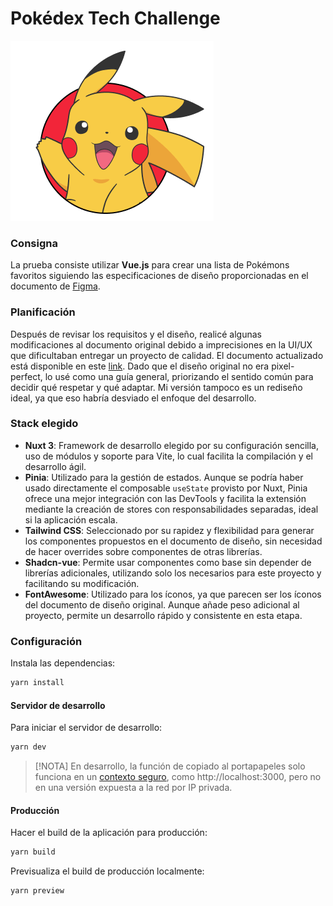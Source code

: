 # Pokédex Tech Challenge
![Pikachu te saluda](https://github.com/eypacha/pokedex-tech-challenge/blob/master/public/img/pikachu.webp)
### Consigna

La prueba consiste utilizar **Vue.js** para crear una lista de Pokémons favoritos siguiendo las especificaciones de diseño proporcionadas en el documento de [Figma](https://figma.com/design/RxextQHeFs98SQKdpTrahk/Pokédex).

### Planificación

Después de revisar los requisitos y el diseño, realicé algunas modificaciones al documento original debido a imprecisiones en la UI/UX que dificultaban entregar un proyecto de calidad. El documento actualizado está disponible en este [link](https://figma.com/design/LpJ72b9fSt8yfqOguKCFaW/Pokédex). Dado que el diseño original no era pixel-perfect, lo usé como una guía general, priorizando el sentido común para decidir qué respetar y qué adaptar. Mi versión tampoco es un rediseño ideal, ya que eso habría desviado el enfoque del desarrollo.

### Stack elegido

- **Nuxt 3**: Framework de desarrollo elegido por su configuración sencilla, uso de módulos y soporte para Vite, lo cual facilita la compilación y el desarrollo ágil.
- **Pinia**: Utilizado para la gestión de estados. Aunque se podría haber usado directamente el composable `useState` provisto por Nuxt, Pinia ofrece una mejor integración con las DevTools y facilita la extensión mediante la creación de stores con responsabilidades separadas, ideal si la aplicación escala.
- **Tailwind CSS**: Seleccionado por su rapidez y flexibilidad para generar los componentes propuestos en el documento de diseño, sin necesidad de hacer overrides sobre componentes de otras librerías.
- **Shadcn-vue**: Permite usar componentes como base sin depender de librerías adicionales, utilizando solo los necesarios para este proyecto y facilitando su modificación.
- **FontAwesome**: Utilizado para los íconos, ya que parecen ser los íconos del documento de diseño original. Aunque añade peso adicional al proyecto, permite un desarrollo rápido y consistente en esta etapa.

### Configuración

Instala las dependencias:

```bash
yarn install
```

#### Servidor de desarrollo

Para iniciar el servidor de desarrollo:

```bash
yarn dev
```

> [!NOTA] 
> En desarrollo, la función de copiado al portapapeles solo funciona en un  [contexto seguro](https://developer.mozilla.org/en-US/docs/Web/Security/Secure_Contexts),  como http://localhost:3000, pero no en una versión expuesta a la red por IP privada.

#### Producción

Hacer el build de la aplicación para producción:

```bash
yarn build
```

Previsualiza el build de producción localmente:

```bash
yarn preview
```